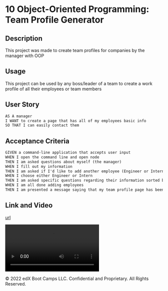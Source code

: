 # 10 Object-Oriented Programming: Team Profile Generator

## Description
This project was made to create team profiles for companies by the manager with OOP
## Usage
This project can be used by any boss/leader of a team to create a work profile of all their employees or team members
## User Story

```md
AS A manager
I WANT to create a page that has all of my employees basic info 
SO THAT I can easily contact them
```

## Acceptance Criteria

```md
GIVEN a command-line application that accepts user input
WHEN I open the command line and open node
THEN I am asked questions about myself (the manager) 
WHEN I fill out my information
THEN I am asked if I'd like to add another employee (Engineer or Intern)
WHEN I choose either Engineer or Intern
THEN I am asked specific questions regarding their information sorted by position
WHEN I am all done adding employees
THEN I am presented a message saying that my team profile page has been completed
```

## Link and Video

[url](https://github.com/clayandemar/profile-generator)

![Video](./Assets/screen.mov)


© 2022 edX Boot Camps LLC. Confidential and Proprietary. All Rights Reserved.
